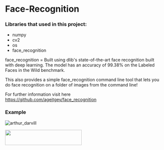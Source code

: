 # Face-Recognition


### Libraries that used in this project:

* numpy
* cv2
* os
* face_recognition

face_recognition = Built using dlib's state-of-the-art face recognition built with deep learning. The model has an accuracy of 99.38% on the Labeled Faces in the Wild benchmark.

This also provides a simple face_recognition command line tool that lets you do face recognition on a folder of images from the command line!

For further information visit here https://github.com/ageitgey/face_recognition


### Example
![arthur_darvill](https://user-images.githubusercontent.com/81585804/132382816-9534a2e8-66bd-4c89-a66f-80aca1984241.gif)


<img src="/gif/david_tennant.gif" width="250" height="50"/>
